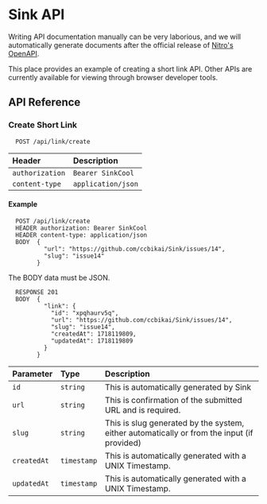 # Sink API

Writing API documentation manually can be very laborious, and we will automatically generate documents after the official release of [Nitro's OpenAPI](https://nitro.unjs.io/config#openapi).

This place provides an example of creating a short link API. Other APIs are currently available for viewing through browser developer tools.

## API Reference

### Create Short Link

```http
  POST /api/link/create
```

| Header          | Description        |
| :-------------- | :----------------- |
| `authorization` | `Bearer SinkCool`  |
| `content-type`  | `application/json` |

#### Example

```http
  POST /api/link/create
  HEADER authorization: Bearer SinkCool
  HEADER content-type: application/json
  BODY  {
          "url": "https://github.com/ccbikai/Sink/issues/14",
          "slug": "issue14"
        }
```

The BODY data must be JSON.

```http
  RESPONSE 201
  BODY  {
          "link": {
            "id": "xpqhaurv5q",
            "url": "https://github.com/ccbikai/Sink/issues/14",
            "slug": "issue14",
            "createdAt": 1718119809,
            "updatedAt": 1718119809
          }
        }
```

| Parameter   | Type        | Description                                                                                |
| :---------- | :---------- | :----------------------------------------------------------------------------------------- |
| `id`        | `string`    | This is automatically generated by Sink                                                    |
| `url`       | `string`    | This is confirmation of the submitted URL and is required.                                 |
| `slug`      | `string`    | This is slug generated by the system, either automatically or from the input (if provided) |
| `createdAt` | `timestamp` | This is automatically generated with a UNIX Timestamp.                                     |
| `updatedAt` | `timestamp` | This is automatically generated with a UNIX Timestamp.                                     |
